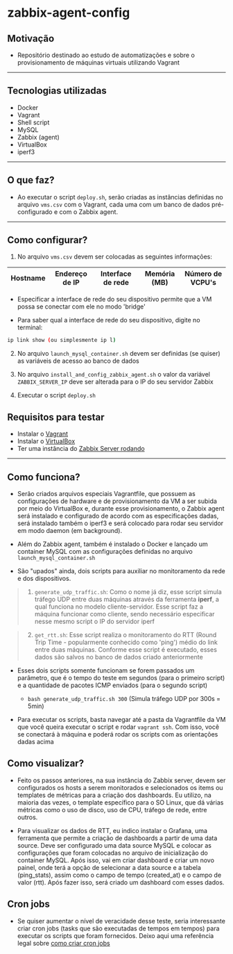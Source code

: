 # zabbix-agent-config

## Motivação
- Repositório destinado ao estudo de automatizações e sobre o provisionamento de máquinas virtuais utilizando Vagrant

___
## Tecnologias utilizadas

- Docker
- Vagrant
- Shell script
- MySQL
- Zabbix (agent)
- VirtualBox
- iperf3

___
## O que faz?
- Ao executar o script `deploy.sh`, serão criadas as instâncias definidas no arquivo `vms.csv` com o Vagrant, cada uma com um banco de dados pré-configurado e com o Zabbix agent.

___
## Como configurar?
1. No arquivo `vms.csv` devem ser colocadas as seguintes informações:
  
| Hostname | Endereço de IP | Interface de rede | Memória (MB) | Número de VCPU's
| - | - | - | - | - |

- Especificar a interface de rede do seu dispositivo permite que a VM possa se conectar com ele no modo 'bridge'
  
- Para saber qual a interface de rede do seu dispositivo, digite no terminal:
```bash 
ip link show (ou simplesmente ip l)
``` 
2. No arquivo `launch_mysql_container.sh` devem ser definidas (se quiser) as variáveis de acesso ao banco de dados
   
3. No arquivo `install_and_config_zabbix_agent.sh` o valor da variável `ZABBIX_SERVER_IP` deve ser alterada para o IP do seu servidor Zabbix
  
4. Executar o script `deploy.sh`

## Requisitos para testar
- Instalar o [Vagrant](https://www.vagrantup.com/downloads)
- Instalar o [VirtualBox](https://www.virtualbox.org/wiki/Downloads)
- Ter uma instância do [Zabbix Server rodando](https://www.google.com/url?sa=t&rct=j&q=&esrc=s&source=web&cd=&cad=rja&uact=8&ved=2ahUKEwj_msTj9MD0AhUfD7kGHSOcB4QQwqsBegQIKxAB&url=https%3A%2F%2Fwww.youtube.com%2Fwatch%3Fv%3DO8KIZ3N2_L4&usg=AOvVaw17kfRAJyRY49x0DGZF1F2e)

___
## Como funciona?
- Serão criados arquivos especiais Vagrantfile, que possuem as configurações de hardware e de provisionamento da VM a ser subida por meio do VirtualBox e, durante esse provisionamento, o Zabbix agent será instalado e configurado de acordo com as especificações dadas, será instalado também o iperf3 e será colocado para rodar seu servidor em modo daemon (em background).
  
- Além do Zabbix agent, também é instalado o Docker e lançado um container MySQL com as configurações definidas no arquivo `launch_mysql_container.sh`

- São "upados" ainda, dois scripts para auxiliar no monitoramento da rede e dos dispositivos.

> 1. `generate_udp_traffic.sh`: Como o nome já diz, esse script simula tráfego UDP entre duas máquinas através da ferramenta **iperf**, a qual funciona no modelo cliente-servidor. Esse script faz a máquina funcionar como cliente, sendo necessário especificar nesse mesmo script o IP do servidor iperf
   
> 2. `get_rtt.sh`: Esse script realiza o monitoramento do RTT (Round Trip Time - popularmente conhecido como 'ping') médio do link entre duas máquinas. Conforme esse script é executado, esses dados são salvos no banco de dados criado anteriormente

- Esses dois scripts somente funcionam se forem passados um parâmetro, que é o tempo do teste em segundos (para o primeiro script) e a quantidade de pacotes ICMP enviados (para o segundo script)
  - `bash generate_udp_traffic.sh 300` (Simula tráfego UDP por 300s = 5min)

- Para executar os scripts, basta navegar até a pasta da Vagrantfile da VM que você queira executar o script e rodar `vagrant ssh`. Com isso, você se conectará à máquina e poderá rodar os scripts com as orientações dadas acima

## Como visualizar?
- Feito os passos anteriores, na sua instância do Zabbix server, devem ser configurados os hosts a serem monitorados e selecionados os items ou templates de métricas para a criação dos dashboards. Eu utilizo, na maioria das vezes, o template específico para o SO Linux, que dá várias métricas como o uso de disco, uso de CPU, tráfego de rede, entre outros.

- Para visualizar os dados de RTT, eu indico instalar o Grafana, uma ferramenta que permite a criação de dashboards a partir de uma data source. Deve ser configurado uma data source MySQL e colocar as configurações que foram colocadas no arquivo de inicialização do container MySQL. Após isso, vai em criar dashboard e criar um novo painel, onde terá a opção de selecionar a data source e a tabela (ping_stats), assim como o campo de tempo (created_at) e o campo de valor (rtt). Após fazer isso, será criado um dashboard com esses dados.
  
## Cron jobs
- Se quiser aumentar o nível de veracidade desse teste, seria interessante criar cron jobs (tasks que são executadas de tempos em tempos) para executar os scripts que foram fornecidos. Deixo aqui uma referência legal sobre [como criar cron jobs](https://help.dreamhost.com/hc/en-us/articles/215767047-Creating-a-custom-Cron-Job)

